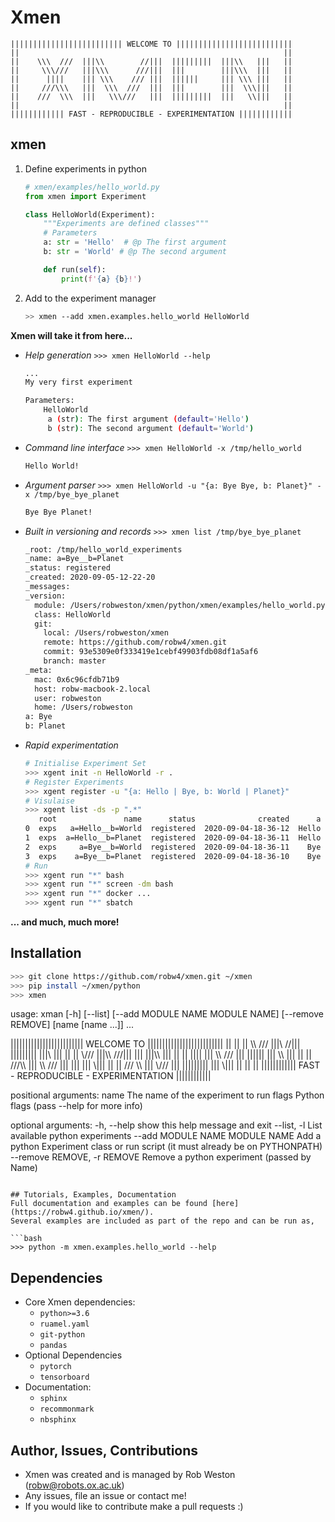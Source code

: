 # Xmen
```
||||||||||||||||||||||||| WELCOME TO ||||||||||||||||||||||||||
||                                                           ||
||    \\\  ///  |||\\        //|||  |||||||||  |||\\   |||   ||
||     \\\///   |||\\\      ///|||  |||        |||\\\  |||   ||
||      ||||    ||| \\\    /// |||  ||||||     ||| \\\ |||   ||
||     ///\\\   |||  \\\  ///  |||  |||        |||  \\\|||   ||
||    ///  \\\  |||   \\\///   |||  |||||||||  |||   \\|||   ||
||                                                           ||
|||||||||||| FAST - REPRODUCIBLE - EXPERIMENTATION ||||||||||||
```
## xmen
1. Define experiments in python
    ```python
    # xmen/examples/hello_world.py
    from xmen import Experiment

    class HelloWorld(Experiment):
        """Experiments are defined classes"""
        # Parameters
        a: str = 'Hello'  # @p The first argument
        b: str = 'World' # @p The second argument

        def run(self):
            print(f'{a} {b}!')
    ```
2. Add to the experiment manager
    ```bash
    >> xmen --add xmen.examples.hello_world HelloWorld
    ```
__Xmen will take it from here...__
- _Help generation_ `>>> xmen HelloWorld --help`
  ```bash
  ...
  My very first experiment

  Parameters:
      HelloWorld
       a (str): The first argument (default='Hello')
       b (str): The second argument (default='World')
  ```
- _Command line interface_ `>>> xmen HelloWorld -x /tmp/hello_world`
  ```bash
  Hello World!
  ```
- _Argument parser_ `>>> xmen HelloWorld -u "{a: Bye Bye, b: Planet}" -x /tmp/bye_bye_planet`
  ```bash
  Bye Bye Planet!
  ```
- _Built in versioning and records_ `>>> xmen list /tmp/bye_bye_planet`
  ```bash
  _root: /tmp/hello_world_experiments
  _name: a=Bye__b=Planet
  _status: registered
  _created: 2020-09-05-12-22-20
  _messages:
  _version:
    module: /Users/robweston/xmen/python/xmen/examples/hello_world.py
    class: HelloWorld
    git:
      local: /Users/robweston/xmen
      remote: https://github.com/robw4/xmen.git
      commit: 93e5309e0f333419e1cebf49903fdb08df1a5af6
      branch: master
  _meta:
    mac: 0x6c96cfdb71b9
    host: robw-macbook-2.local
    user: robweston
    home: /Users/robweston
  a: Bye
  b: Planet
  ```
- _Rapid experimentation_
    ```bash
    # Initialise Experiment Set
    >>> xgent init -n HelloWorld -r .
    # Register Experiments
    >>> xgent register -u "{a: Hello | Bye, b: World | Planet}"
    # Visulaise
    >>> xgent list -ds -p ".*"
       root               name      status              created      a       b
    0  exps   a=Hello__b=World  registered  2020-09-04-18-36-12  Hello   World
    1  exps  a=Hello__b=Planet  registered  2020-09-04-18-36-11  Hello  Planet
    2  exps     a=Bye__b=World  registered  2020-09-04-18-36-11    Bye   World
    3  exps    a=Bye__b=Planet  registered  2020-09-04-18-36-10    Bye  Planet
    # Run
    >>> xgent run "*" bash
    >>> xgent run "*" screen -dm bash
    >>> xgent run "*" docker ...
    >>> xgent run "*" sbatch
    ```
__... and much, much more!__

## Installation
```bash
>>> git clone https://github.com/robw4/xmen.git ~/xmen
>>> pip install ~/xmen/python
>>> xmen
```
usage: xman [-h] [--list] [--add MODULE NAME MODULE NAME] [--remove REMOVE] [name [name ...]] ...

||||||||||||||||||||||||| WELCOME TO ||||||||||||||||||||||||||
||                                                           ||
||    \\\  ///  |||\\        //|||  |||||||||  |||\\   |||   ||
||     \\\///   |||\\\      ///|||  |||        |||\\\  |||   ||
||      ||||    ||| \\\    /// |||  ||||||     ||| \\\ |||   ||
||     ///\\\   |||  \\\  ///  |||  |||        |||  \\\|||   ||
||    ///  \\\  |||   \\\///   |||  |||||||||  |||   \\|||   ||
||                                                           ||
|||||||||||| FAST - REPRODUCIBLE - EXPERIMENTATION ||||||||||||

positional arguments:
  name                  The name of the experiment to run
  flags                 Python flags (pass --help for more info)

optional arguments:
  -h, --help            show this help message and exit
  --list, -l            List available python experiments
  --add MODULE NAME MODULE NAME
                        Add a python Experiment class or run script (it must already be on PYTHONPATH)
  --remove REMOVE, -r REMOVE
                        Remove a python experiment (passed by Name)
```

## Tutorials, Examples, Documentation
Full documentation and examples can be found [here](https://robw4.github.io/xmen/).
Several examples are included as part of the repo and can be run as,
  
```bash
>>> python -m xmen.examples.hello_world --help
```

## Dependencies
- Core Xmen dependencies:
  - `python>=3.6`
  - `ruamel.yaml`
  - `git-python`
  - `pandas`
- Optional Dependencies
  - ``pytorch``
  - ``tensorboard``
- Documentation:
  - `sphinx`
  - `recommonmark`
  - `nbsphinx`

## Author, Issues, Contributions
- Xmen was created and is managed by Rob Weston (robw@robots.ox.ac.uk) 
- Any issues, file an issue or contact me! 
- If you would like to contribute make a pull requests :)
